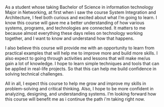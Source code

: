 As a student whose taking Bachelor of Science in information technology Major in Networking, at first when i saw the course System Integration and Architecture, I feel both curious and excited about what I’m going to learn. I know this course will gave me a better understanding of how various systems, programs, and technologies are connected. It matters to me because almost everything these days relies on technology working together, and I want to know and understand how that happens.

I also believe this course will provide me with an opportunity to learn from practical examples that will help me to improve more and build more skills. I also expect to going through activities and  lessons that will make me/us gain a lot of knowledge. I hope to learn simple techniques and tools that can be applied in real-life projects. So that this can help me build confidence in solving technical challenges.

All in all, I expect this course to help me grow and improve my skills in problem-solving and critical thinking. Also, I hope to be more confident in analyzing, designing, and understanding systems. I’m looking forward how this course will benefit me as i continue the path i'm taking right now.
